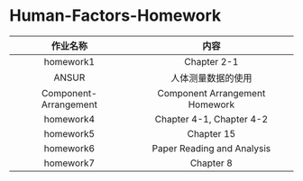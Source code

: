 # Human-Factors-Homework

| 作业名称 | 内容 |
| :-: | :-: |
| homework1 | Chapter 2-1 |
| ANSUR | 人体测量数据的使用 |
| Component-Arrangement | Component Arrangement Homework |
| homework4 | Chapter 4-1, Chapter 4-2 |
| homework5 | Chapter 15 |
| homework6 | Paper Reading and Analysis |
| homework7 | Chapter 8 |
